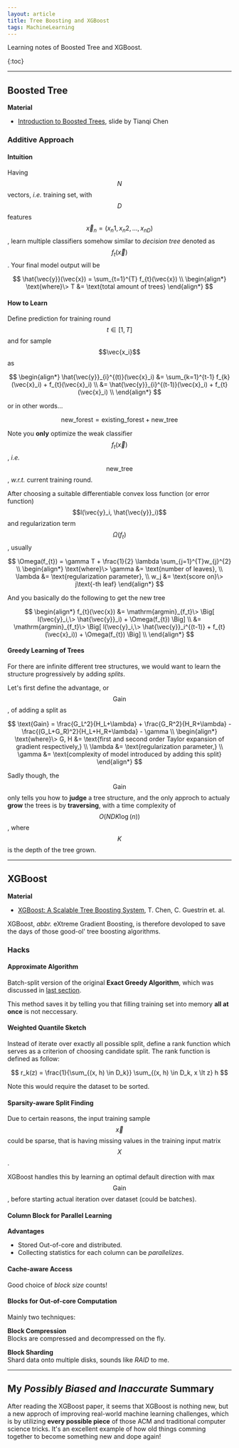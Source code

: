 ```yaml
---
layout: article
title: Tree Boosting and XGBoost
tags: MachineLearning
---
```


Learning notes of Boosted Tree and XGBoost.  

{:toc}

-----------------------------------------

## Boosted Tree

**Material**
- 	[Introduction to Boosted Trees](http://homes.cs.washington.edu/~tqchen/pdf/BoostedTree.pdf), slide by Tianqi Chen  

### Additive Approach

#### Intuition

Having $$N​$$ vectors, *i.e.* training set, with $$D​$$ features $$\vec{x}_n = (x_n1, x_n2, \dots , x_{nD})​$$, learn multiple classifiers somehow similar to *decision tree* denoted as $$f_{t}(\vec{x})​$$. Your final model output will be

$$
\hat{\vec{y}}(\vec{x}) = \sum_{t=1}^{T} f_{t}(\vec{x}) \\
\begin{align*}
\text{where}\>
    T &= \text{total amount of trees}
\end{align*}
$$

#### How to Learn

Define prediction for training round $$t \in \left[1, T\right]$$ and for sample $$\vec{x_i}$$ as

$$
\begin{align*}
\hat{\vec{y}}_{i}^{(t)}(\vec{x}_i)
    &= \sum_{k=1}^{t-1} f_{k}(\vec{x}_i) + f_{t}(\vec{x}_i) \\
    &= \hat{\vec{y}}_{i}^{(t-1)}(\vec{x}_i) + f_{t}(\vec{x}_i) \\
\end{align*}
$$

or in other words...

$$
\text{new_forest} = \text{existing_forest} + \text{new_tree}
$$

Note you **only** optimize the weak classifier $$f_{t}(\vec{x})$$, *i.e.* $$\text{new_tree}$$, *w.r.t.* current training round.  

After choosing a suitable differentiable convex loss function (or error function) $$l(\vec{y}_i, \hat{\vec{y}}_i)$$ and regularization term $$\Omega(f_{t})$$, usually

$$
\Omega(f_{t}) = \gamma T + \frac{1}{2} \lambda \sum_{j=1}^{T}w_{j}^{2} \\
\begin{align*}
\text{where}\>
    \gamma  &= \text{number of leaves}, \\
    \lambda &= \text{regularization parameter}, \\
    w_j     &= \text{score on}\> j\text{-th leaf}
\end{align*}
$$

And you basically do the following to get the new tree

$$
\begin{align*}
    f_{t}(\vec{x})
        &= \mathrm{argmin}_{f_t}\> \Big[ l(\vec{y}_i,\> \hat{\vec{y}}_i) + \Omega(f_{t}) \Big] \\
        &= \mathrm{argmin}_{f_t}\> \Big[ l(\vec{y}_i,\> \hat{\vec{y}}_i^{(t-1)} + f_{t}(\vec{x}_i))
            + \Omega(f_{t}) \Big] \\
\end{align*}
$$

#### Greedy Learning of Trees

For there are infinite different tree structures, we would want to learn the structure progressively by adding *splits*.  

Let's first define the advantage, or $$\text{Gain}$$, of adding a split as

$$
\text{Gain}
    = \frac{G_L^2}{H_L+\lambda} + \frac{G_R^2}{H_R+\lambda}
        - \frac{(G_L+G_R)^2}{H_L+H_R+\lambda} - \gamma \\
\begin{align*}
\text{where}\>
    G, H    &= \text{first and second order Taylor expansion of gradient respectively,} \\
    \lambda &= \text{regularization parameter,} \\
    \gamma  &= \text{complexity of model introduced by adding this split}
\end{align*}
$$

Sadly though, the $$\text{Gain}$$ only tells you how to **judge** a tree structure, and the only approch to actualy **grow** the trees is by **traversing**, with a time complexity of $$O\Big(N D K \log(n)\Big)$$, where $$K$$ is the depth of the tree grown.  

----------------------------------------

## XGBoost

**Material**
- [XGBoost: A Scalable Tree Boosting System](https://arxiv.org/pdf/1603.02754.pdf), T. Chen, C. Guestrin et. al.

XGBoost, *abbr.* eXtreme Gradient Boosting, is therefore devoloped to save the days of those good-ol' tree boosting algorithms.  

### Hacks

#### Approximate Algorithm

Batch-split version of the original **Exact Greedy Algorithm**, which was discussed in [last section](#greedy-learning-of-trees).  

This method saves it by telling you that filling training set into memory **all at once** is not neccessary.  

#### Weighted Quantile Sketch

Instead of iterate over exactly all possible split, define a rank function which serves as a criterion of choosing candidate split. The rank function is defined as follow:

$$
r_k(z) = \frac{1}{\sum_{(x, h) \in D_k}} \sum_{(x, h) \in D_k, x \lt z} h
$$

Note this would require the dataset to be sorted.  

#### Sparsity-aware Split Finding

Due to certain reasons, the input training sample $$\vec{x}$$ could be sparse, that is having missing values in the training input matrix $$X$$.  

XGBoost handles this by learning an optimal default direction with max $$\text{Gain}$$, before starting actual iteration over dataset (could be batches).  

#### Column Block for Parallel Learning

**Advantages**

- Stored Out-of-core and distributed.
- Collecting statistics for each column can be *parallelizes*.

#### Cache-aware Access

Good choice of *block size* counts!

#### Blocks for Out-of-core Computation

Mainly two techniques:  

**Block Compression**  
Blocks are compressed and decompressed on the fly.  

**Block Sharding**  
Shard data onto multiple disks, sounds like *RAID* to me.  

--------------------------------------------------

## My *Possibly Biased and Inaccurate* Summary

After reading the XGBoost paper, it seems that XGBoost is nothing new, but a new approch of improving real-world machine learning challenges, which is by utilizing **every possible piece** of those ACM and traditional computer science tricks. It's an excellent example of how old things comming together to become something new and dope again!  
